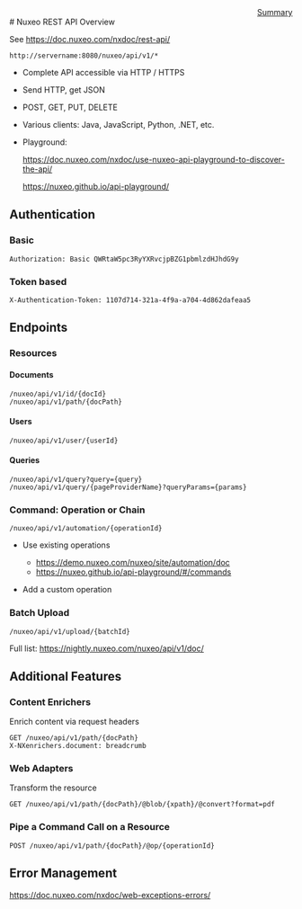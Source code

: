 <div style="text-align: right;">
  <a href="README.md">Summary</a>
</div>
# Nuxeo REST API Overview

See https://doc.nuxeo.com/nxdoc/rest-api/

```
http://servername:8080/nuxeo/api/v1/*
```

- Complete API accessible via HTTP / HTTPS

- Send HTTP, get JSON

- POST, GET, PUT, DELETE

- Various clients: Java, JavaScript, Python, .NET, etc.

- Playground:

  https://doc.nuxeo.com/nxdoc/use-nuxeo-api-playground-to-discover-the-api/

  https://nuxeo.github.io/api-playground/

## Authentication

### Basic
```
Authorization: Basic QWRtaW5pc3RyYXRvcjpBZG1pbmlzdHJhdG9y
```

### Token based
```
X-Authentication-Token: 1107d714-321a-4f9a-a704-4d862dafeaa5
```

## Endpoints

### Resources

#### Documents
```
/nuxeo/api/v1/id/{docId}
/nuxeo/api/v1/path/{docPath}
```

#### Users
```
/nuxeo/api/v1/user/{userId}
```

#### Queries
```
/nuxeo/api/v1/query?query={query}
/nuxeo/api/v1/query/{pageProviderName}?queryParams={params}
```

### Command: Operation or Chain

```
/nuxeo/api/v1/automation/{operationId}
```

- Use existing operations
  - https://demo.nuxeo.com/nuxeo/site/automation/doc
  - https://nuxeo.github.io/api-playground/#/commands

- Add a custom operation

### Batch Upload

```
/nuxeo/api/v1/upload/{batchId}
```

Full list: https://nightly.nuxeo.com/nuxeo/api/v1/doc/

## Additional Features

### Content Enrichers

Enrich content via request headers
```
GET /nuxeo/api/v1/path/{docPath}
X-NXenrichers.document: breadcrumb
```

### Web Adapters

Transform the resource
```
GET /nuxeo/api/v1/path/{docPath}/@blob/{xpath}/@convert?format=pdf
```

### Pipe a Command Call on a Resource
```
POST /nuxeo/api/v1/path/{docPath}/@op/{operationId}
```

## Error Management

https://doc.nuxeo.com/nxdoc/web-exceptions-errors/
